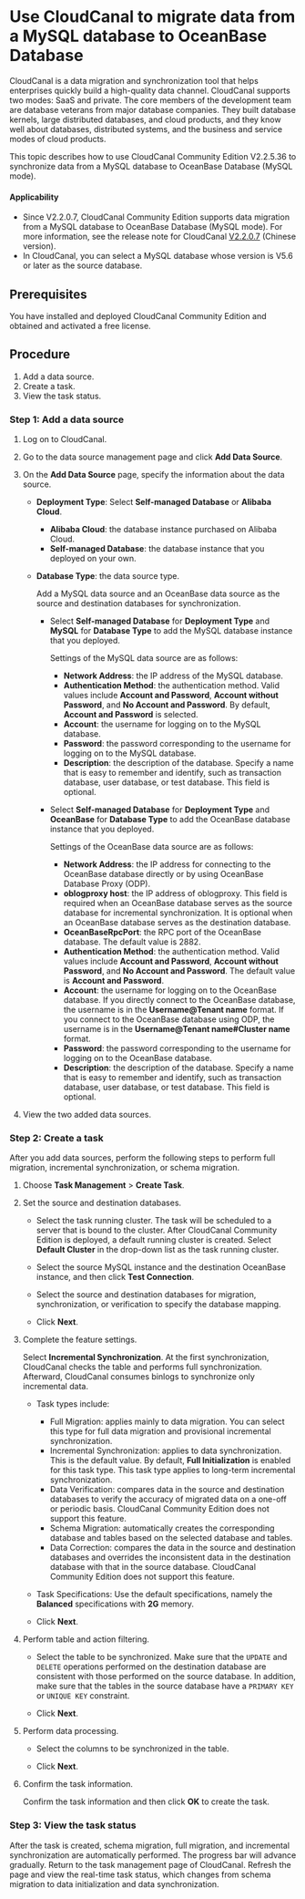 # Use CloudCanal to migrate data from a MySQL database to OceanBase Database

CloudCanal is a data migration and synchronization tool that helps enterprises quickly build a high-quality data channel. CloudCanal supports two modes: SaaS and private. The core members of the development team are database veterans from major database companies. They built database kernels, large distributed databases, and cloud products, and they know well about databases, distributed systems, and the business and service modes of cloud products.

This topic describes how to use CloudCanal Community Edition V2.2.5.36 to synchronize data from a MySQL database to OceanBase Database (MySQL mode).

<main id="notice" >
    <h4>Applicability</h4>
    <ul>
    <li>Since V2.2.0.7, CloudCanal Community Edition supports data migration from a MySQL database to OceanBase Database (MySQL mode). For more information, see the release note for CloudCanal <a href="https://www.clougence.com/cc-doc/releaseNote/rn-cloudcanal-2-2-0-7">V2.2.0.7</a> (Chinese version). </li>
    <li>In CloudCanal, you can select a MySQL database whose version is V5.6 or later as the source database. </li>
    </ul>
  </main>

## Prerequisites

You have installed and deployed CloudCanal Community Edition and obtained and activated a free license. 
<!-- For more information, see [Install and deploy CloudCanal on Linux and macOS](https://www.clougence.com/cc-doc/install/install_linux). -->

## Procedure

1. Add a data source.
2. Create a task.
3. View the task status.

### Step 1: Add a data source

1. Log on to CloudCanal.

   <!-- ![Logon page of CloudCanal](https://obbusiness-private.oss-cn-shanghai.aliyuncs.com/doc/img/observer-enterprise/V4.0.0/data-migration/CloudCanal/%E7%99%BB%E5%BD%95CloudCanal.png) -->

2. Go to the data source management page and click **Add Data Source**.

   <!-- ![Add a data source](https://obbusiness-private.oss-cn-shanghai.aliyuncs.com/doc/img/observer-enterprise/V4.0.0/data-migration/CloudCanal/cloudcanal2.2.5.36/1%E6%96%B0%E5%A2%9E%E6%95%B0%E6%8D%AE%E6%BA%90.png) -->

3. On the **Add Data Source** page, specify the information about the data source.

   * **Deployment Type**: Select **Self-managed Database** or **Alibaba Cloud**.

      * **Alibaba Cloud**: the database instance purchased on Alibaba Cloud.
      * **Self-managed Database**: the database instance that you deployed on your own.

   * **Database Type**: the data source type.

      Add a MySQL data source and an OceanBase data source as the source and destination databases for synchronization.

      * Select **Self-managed Database** for **Deployment Type** and **MySQL** for **Database Type** to add the MySQL database instance that you deployed.

         Settings of the MySQL data source are as follows:

         * **Network Address**: the IP address of the MySQL database.
         * **Authentication Method**: the authentication method. Valid values include **Account and Password**, **Account without Password**, and **No Account and Password**. By default, **Account and Password** is selected.
         * **Account**: the username for logging on to the MySQL database.
         * **Password**: the password corresponding to the username for logging on to the MySQL database.
         * **Description**: the description of the database. Specify a name that is easy to remember and identify, such as transaction database, user database, or test database. This field is optional.

         <!-- ![MySQL](https://obbusiness-private.oss-cn-shanghai.aliyuncs.com/doc/img/observer-enterprise/V4.0.0/data-migration/CloudCanal/cloudcanal2.2.5.36/2MySQL%E6%BA%90%E5%BA%93.png) -->

      * Select **Self-managed Database** for **Deployment Type** and **OceanBase** for **Database Type** to add the OceanBase database instance that you deployed.

         Settings of the OceanBase data source are as follows:

         * **Network Address**: the IP address for connecting to the OceanBase database directly or by using OceanBase Database Proxy (ODP).
         * **oblogproxy host**: the IP address of oblogproxy. This field is required when an OceanBase database serves as the source database for incremental synchronization. It is optional when an OceanBase database serves as the destination database.
         * **OceanBaseRpcPort**: the RPC port of the OceanBase database. The default value is 2882.
         * **Authentication Method**: the authentication method. Valid values include **Account and Password**, **Account without Password**, and **No Account and Password**. The default value is **Account and Password**.
         * **Account**: the username for logging on to the OceanBase database. If you directly connect to the OceanBase database, the username is in the **Username@Tenant name** format. If you connect to the OceanBase database using ODP, the username is in the **Username@Tenant name#Cluster name** format.
         * **Password**: the password corresponding to the username for logging on to the OceanBase database.
         * **Description**: the description of the database. Specify a name that is easy to remember and identify, such as transaction database, user database, or test database. This field is optional.

         <!-- ![OceanBase](https://obbusiness-private.oss-cn-shanghai.aliyuncs.com/doc/img/observer-enterprise/V4.0.0/data-migration/CloudCanal/cloudcanal2.2.5.36/3OB%E7%9B%AE%E6%A0%87%E5%BA%93.png) -->

4. View the two added data sources.

   <!-- ![View data sources](https://obbusiness-private.oss-cn-shanghai.aliyuncs.com/doc/img/observer-enterprise/V4.0.0/data-migration/CloudCanal/cloudcanal2.2.5.36/4%E6%95%B0%E6%8D%AE%E6%BA%90%E5%B1%95%E7%A4%BA.png) -->

### Step 2: Create a task

After you add data sources, perform the following steps to perform full migration, incremental synchronization, or schema migration.

1. Choose **Task Management** > **Create Task**.

   <!-- ![Manage tasks](https://obbusiness-private.oss-cn-shanghai.aliyuncs.com/doc/img/observer-enterprise/V4.0.0/data-migration/CloudCanal/cloudcanal2.2.5.36/5%E4%BB%BB%E5%8A%A1%E7%AE%A1%E7%90%86.png) -->

2. Set the source and destination databases.

   * Select the task running cluster. The task will be scheduled to a server that is bound to the cluster. After CloudCanal Community Edition is deployed, a default running cluster is created. Select **Default Cluster** in the drop-down list as the task running cluster.

   * Select the source MySQL instance and the destination OceanBase instance, and then click **Test Connection**.

   * Select the source and destination databases for migration, synchronization, or verification to specify the database mapping.

   * Click **Next**.

   <!-- ![Set the source and destination databases](https://obbusiness-private.oss-cn-shanghai.aliyuncs.com/doc/img/observer-enterprise/V4.0.0/data-migration/CloudCanal/cloudcanal2.2.5.36/6%E6%BA%90%E7%9B%AE%E6%A0%87%E8%AE%BE%E7%BD%AEmysql-to-ob.png) -->

3. Complete the feature settings.

   Select **Incremental Synchronization**. At the first synchronization, CloudCanal checks the table and performs full synchronization. Afterward, CloudCanal consumes binlogs to synchronize only incremental data.

   * Task types include:

      * Full Migration: applies mainly to data migration. You can select this type for full data migration and provisional incremental synchronization.
      * Incremental Synchronization: applies to data synchronization. This is the default value. By default, **Full Initialization** is enabled for this task type. This task type applies to long-term incremental synchronization.
      * Data Verification: compares data in the source and destination databases to verify the accuracy of migrated data on a one-off or periodic basis. CloudCanal Community Edition does not support this feature.
      * Schema Migration: automatically creates the corresponding database and tables based on the selected database and tables.
      * Data Correction: compares the data in the source and destination databases and overrides the inconsistent data in the destination database with that in the source database. CloudCanal Community Edition does not support this feature.

   * Task Specifications: Use the default specifications, namely the **Balanced** specifications with **2G** memory.

   * Click **Next**.

   <!-- ![Complete the feature settings](https://obbusiness-private.oss-cn-shanghai.aliyuncs.com/doc/img/observer-enterprise/V4.0.0/data-migration/CloudCanal/cloudcanal2.2.5.36/7%E5%8A%9F%E8%83%BD%E9%85%8D%E7%BD%AE.png) -->

4. Perform table and action filtering.

   * Select the table to be synchronized. Make sure that the `UPDATE` and `DELETE` operations performed on the destination database are consistent with those performed on the source database. In addition, make sure that the tables in the source database have a `PRIMARY KEY` or `UNIQUE KEY` constraint.

   * Click **Next**.

   <!-- ![Perform table and action filtering](https://obbusiness-private.oss-cn-shanghai.aliyuncs.com/doc/img/observer-enterprise/V4.0.0/data-migration/CloudCanal/cloudcanal2.2.5.36/8%E8%A1%A8%26action%E8%BF%87%E6%BB%A4_%E5%A2%9E%E9%87%8F%E5%90%8C%E6%AD%A5.png) -->

5. Perform data processing.

   * Select the columns to be synchronized in the table.

   * Click **Next**.

   <!-- ![Perform data processing](https://obbusiness-private.oss-cn-shanghai.aliyuncs.com/doc/img/observer-enterprise/V4.0.0/data-migration/CloudCanal/cloudcanal2.2.5.36/9%E6%95%B0%E6%8D%AE%E5%A4%84%E7%90%86.png) -->

6. Confirm the task information.

   Confirm the task information and then click **OK** to create the task.

   <!-- ![Confirm task information](https://obbusiness-private.oss-cn-shanghai.aliyuncs.com/doc/img/observer-enterprise/V4.0.0/data-migration/CloudCanal/cloudcanal2.2.5.36/10%E7%A1%AE%E8%AE%A4%E5%88%9B%E5%BB%BA%E4%BB%BB%E5%8A%A1.png) -->

### Step 3: View the task status

After the task is created, schema migration, full migration, and incremental synchronization are automatically performed. The progress bar will advance gradually. Return to the task management page of CloudCanal. Refresh the page and view the real-time task status, which changes from schema migration to data initialization and data synchronization.

<!-- ![View the task status](https://obbusiness-private.oss-cn-shanghai.aliyuncs.com/doc/img/observer-enterprise/V4.0.0/data-migration/CloudCanal/cloudcanal2.2.5.36/11%E6%9F%A5%E7%9C%8B%E4%BB%BB%E5%8A%A1.png) -->

<!-- ## References

For more information about CloudCanal, see the [CloudCanal documentation](https://www.clougence.com/cc-doc/intro/product_intro/) (Chinese version). -->